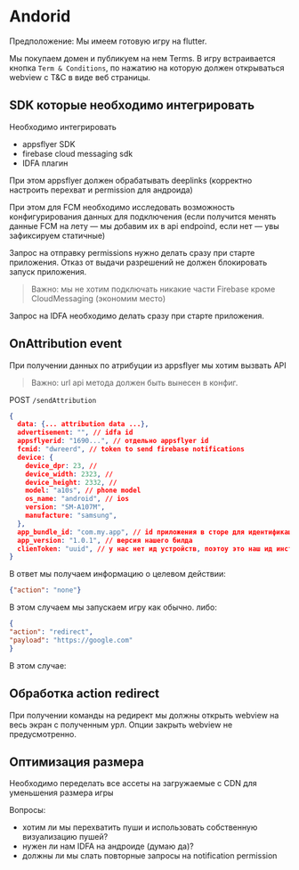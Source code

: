 # Andorid
Предположение: Мы имеем готовую игру на flutter.

Мы покупаем домен и публикуем на нем Terms.
В игру встраивается кнопка `Term & Conditions`, по нажатию на которую должен открываться webview с T&C в виде веб страницы.
## SDK которые необходимо интегрировать
Необходимо интегрировать
- appsflyer SDK
- firebase cloud messaging sdk
- IDFA плагин

При этом appsflyer должен обрабатывать deeplinks (корректно настроить перехват и permission для андроида)

При этом для FCM необходимо исследовать возможность конфигурирования данных для подключения (если получится менять данные FCM на лету — мы добавим их в api endpoind, если нет — увы зафиксируем статичные)

Запрос на отправку permissions нужно делать сразу при старте приложения. Отказ от выдачи разрешений не должен блокировать запуск приложения.

> Важно: мы не хотим подключать никакие части Firebase кроме CloudMessaging (экономим место)

Запрос на IDFA необходимо делать сразу при старте приложения.

## OnAttribution event
При получении данных по атрибуции из appsflyer мы хотим вызвать API

> Важно: url api метода должен быть вынесен в конфиг.

POST `/sendAttribution`
```json
{
  data: {... attribution data ...},
  advertisement: "", // idfa id
  appsflyerid: "1690...", // отдельно appsflyer id
  fcmid: "dwreerd", // token to send firebase notifications
  device: {
    device_dpr: 23, //
    device_width: 2323, //
    device_height: 2332, //
    model: "a10s", // phone model
    os_name: "android", // ios
    version: "SM-A107M",
    manufacture: "samsung",
  },
  app_bundle_id: "com.my.app", // id приложения в сторе для идентификации приложения
  app_version: "1.0.1", // версия нашего билда
  clienToken: "uuid", // у нас нет ид устройств, поэтоу это наш ид инсталяции, просто uuid сохраненный в appdata, чтобы он не менялся при перезапуске
}
```

В ответ мы получаем информацию о целевом действии:
```json
{"action": "none"}
```
В этом случаем мы запускаем игру как обычно.
либо:
```json
{
"action": "redirect",
"payload": "https://google.com"
}
```
В этом случае:
## Обработка action redirect
При получении команды на редирект мы должны открыть webview на весь экран с полученным урл. Опции закрыть webview не предусмотренно.

## Оптимизация размера
Необходимо переделать все ассеты на загружаемые с CDN для уменьшения размера игры


Вопросы: 
- хотим ли мы перехватить пуши и использовать собственную визуализацию пушей?
- нужен ли нам IDFA на андроиде (думаю да)?
- должны ли мы слать повторные запросы на notification permission
